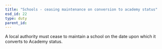 ```yaml
---
title: "Schools - ceasing maintenance on conversion to academy status"
esd_id: 22
type: duty
parent_id:  
---
```


A local authority must cease to maintain a school on the date upon which it converts to Academy status.

